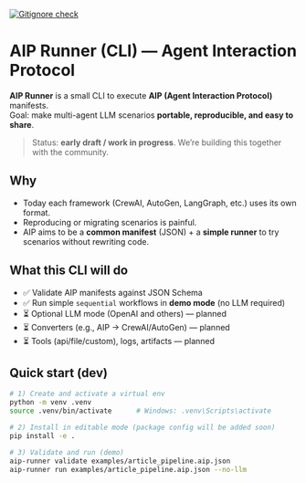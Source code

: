 [![Gitignore check](https://github.com/BogdanAIP/aip-runner/actions/workflows/ignore-check.yml/badge.svg)](https://github.com/BogdanAIP/aip-runner/actions/workflows/ignore-check.yml) 
# AIP Runner (CLI) — Agent Interaction Protocol

**AIP Runner** is a small CLI to execute **AIP (Agent Interaction Protocol)** manifests.  
Goal: make multi-agent LLM scenarios **portable, reproducible, and easy to share**.

> Status: **early draft / work in progress**. We’re building this together with the community.

## Why
- Today each framework (CrewAI, AutoGen, LangGraph, etc.) uses its own format.
- Reproducing or migrating scenarios is painful.
- AIP aims to be a **common manifest** (JSON) + a **simple runner** to try scenarios without rewriting code.

## What this CLI will do
- ✅ Validate AIP manifests against JSON Schema
- ✅ Run simple `sequential` workflows in **demo mode** (no LLM required)
- ⏳ Optional LLM mode (OpenAI and others) — planned
- ⏳ Converters (e.g., AIP → CrewAI/AutoGen) — planned
- ⏳ Tools (api/file/custom), logs, artifacts — planned

## Quick start (dev)
```bash
# 1) Create and activate a virtual env
python -m venv .venv
source .venv/bin/activate      # Windows: .venv\Scripts\activate

# 2) Install in editable mode (package config will be added soon)
pip install -e .

# 3) Validate and run (demo)
aip-runner validate examples/article_pipeline.aip.json
aip-runner run examples/article_pipeline.aip.json --no-llm


